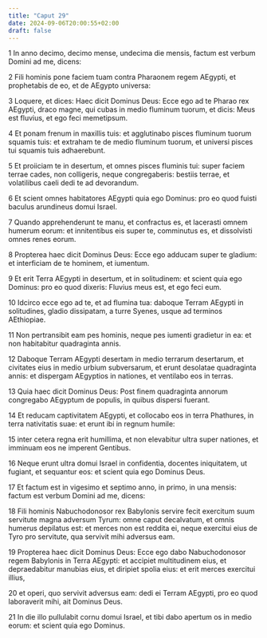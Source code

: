 ```yaml
---
title: "Caput 29"
date: 2024-09-06T20:00:55+02:00
draft: false
---
```



1 In anno decimo, decimo mense, undecima die mensis, factum est verbum Domini ad me, dicens:

2 Fili hominis pone faciem tuam contra Pharaonem regem AEgypti, et prophetabis de eo, et de AEgypto universa:

3 Loquere, et dices: Haec dicit Dominus Deus: Ecce ego ad te Pharao rex AEgypti, draco magne, qui cubas in medio fluminum tuorum, et dicis: Meus est fluvius, et ego feci memetipsum.

4 Et ponam frenum in maxillis tuis: et agglutinabo pisces fluminum tuorum squamis tuis: et extraham te de medio fluminum tuorum, et universi pisces tui squamis tuis adhaerebunt.

5 Et proiiciam te in desertum, et omnes pisces fluminis tui: super faciem terrae cades, non colligeris, neque congregaberis: bestiis terrae, et volatilibus caeli dedi te ad devorandum.

6 Et scient omnes habitatores AEgypti quia ego Dominus: pro eo quod fuisti baculus arundineus domui Israel.

7 Quando apprehenderunt te manu, et confractus es, et lacerasti omnem humerum eorum: et innitentibus eis super te, comminutus es, et dissolvisti omnes renes eorum.

8 Propterea haec dicit Dominus Deus: Ecce ego adducam super te gladium: et interficiam de te hominem, et iumentum.

9 Et erit Terra AEgypti in desertum, et in solitudinem: et scient quia ego Dominus: pro eo quod dixeris: Fluvius meus est, et ego feci eum.

10 Idcirco ecce ego ad te, et ad flumina tua: daboque Terram AEgypti in solitudines, gladio dissipatam, a turre Syenes, usque ad terminos AEthiopiae.

11 Non pertransibit eam pes hominis, neque pes iumenti gradietur in ea: et non habitabitur quadraginta annis.

12 Daboque Terram AEgypti desertam in medio terrarum desertarum, et civitates eius in medio urbium subversarum, et erunt desolatae quadraginta annis: et dispergam AEgyptios in nationes, et ventilabo eos in terras.

13 Quia haec dicit Dominus Deus: Post finem quadraginta annorum congregabo AEgyptum de populis, in quibus dispersi fuerant.

14 Et reducam captivitatem AEgypti, et collocabo eos in terra Phathures, in terra nativitatis suae: et erunt ibi in regnum humile:

15 inter cetera regna erit humillima, et non elevabitur ultra super nationes, et imminuam eos ne imperent Gentibus.

16 Neque erunt ultra domui Israel in confidentia, docentes iniquitatem, ut fugiant, et sequantur eos: et scient quia ego Dominus Deus.

17 Et factum est in vigesimo et septimo anno, in primo, in una mensis: factum est verbum Domini ad me, dicens:

18 Fili hominis Nabuchodonosor rex Babylonis servire fecit exercitum suum servitute magna adversum Tyrum: omne caput decalvatum, et omnis humerus depilatus est: et merces non est reddita ei, neque exercitui eius de Tyro pro servitute, qua servivit mihi adversus eam.

19 Propterea haec dicit Dominus Deus: Ecce ego dabo Nabuchodonosor regem Babylonis in Terra AEgypti: et accipiet multitudinem eius, et depraedabitur manubias eius, et diripiet spolia eius: et erit merces exercitui illius,

20 et operi, quo servivit adversus eam: dedi ei Terram AEgypti, pro eo quod laboraverit mihi, ait Dominus Deus.

21 In die illo pullulabit cornu domui Israel, et tibi dabo apertum os in medio eorum: et scient quia ego Dominus.

